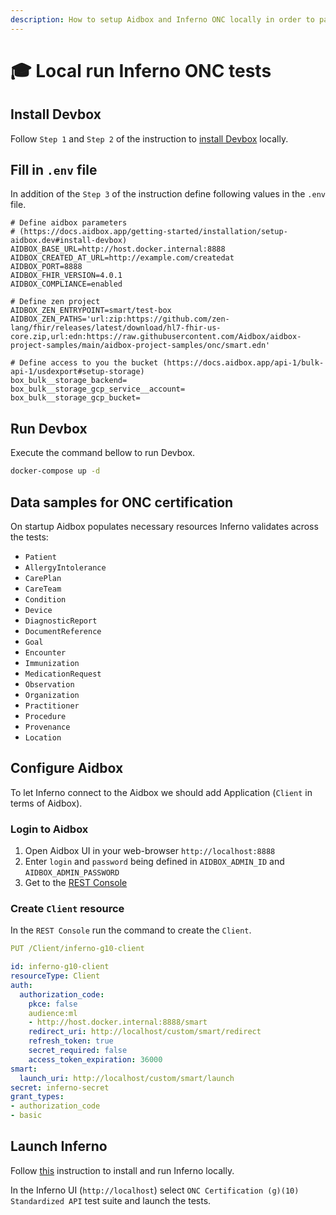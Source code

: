 ```yaml
---
description: How to setup Aidbox and Inferno ONC locally in order to pass the tests
---
```


# 🎓 Local run Inferno ONC tests

## Install Devbox

Follow `Step 1` and `Step 2` of the instruction to [install Devbox](../../getting-started/installation/setup-aidbox.dev.md#install-devbox) locally.

## Fill in `.env` file

In addition of the `Step 3` of the instruction define following values in the `.env` file.

```
# Define aidbox parameters
# (https://docs.aidbox.app/getting-started/installation/setup-aidbox.dev#install-devbox)
AIDBOX_BASE_URL=http://host.docker.internal:8888
AIDBOX_CREATED_AT_URL=http://example.com/createdat
AIDBOX_PORT=8888
AIDBOX_FHIR_VERSION=4.0.1
AIDBOX_COMPLIANCE=enabled

# Define zen project
AIDBOX_ZEN_ENTRYPOINT=smart/test-box
AIDBOX_ZEN_PATHS='url:zip:https://github.com/zen-lang/fhir/releases/latest/download/hl7-fhir-us-core.zip,url:edn:https://raw.githubusercontent.com/Aidbox/aidbox-project-samples/main/aidbox-project-samples/onc/smart.edn'

# Define access to you the bucket (https://docs.aidbox.app/api-1/bulk-api-1/usdexport#setup-storage)
box_bulk__storage_backend=
box_bulk__storage_gcp_service__account=
box_bulk__storage_gcp_bucket=
```

## Run Devbox

Execute the command bellow to run Devbox.

```bash
docker-compose up -d
```

## Data samples for ONC certification

On startup Aidbox populates necessary resources Inferno validates across the tests:

* `Patient`
* `AllergyIntolerance`
* `CarePlan`
* `CareTeam`
* `Condition`
* `Device`
* `DiagnosticReport`
* `DocumentReference`
* `Goal`
* `Encounter`
* `Immunization`
* `MedicationRequest`
* `Observation`
* `Organization`
* `Practitioner`
* `Procedure`
* `Provenance`
* `Location`

## Configure Aidbox

To let Inferno connect to the Aidbox we should add Application (`Client` in terms of Aidbox).

### Login to Aidbox

1. Open Aidbox UI in your web-browser `http://localhost:8888`
2. Enter `login` and `password` being defined in `AIDBOX_ADMIN_ID` and `AIDBOX_ADMIN_PASSWORD`
3. Get to the [REST Console](../../aidbox-ui/rest-console-1.md)

### Create `Client` resource

In the `REST Console` run the command to create the `Client`.

```yaml
PUT /Client/inferno-g10-client

id: inferno-g10-client
resourceType: Client
auth:
  authorization_code:
    pkce: false
    audience:ml
    - http://host.docker.internal:8888/smart
    redirect_uri: http://localhost/custom/smart/redirect
    refresh_token: true
    secret_required: false
    access_token_expiration: 36000
smart:
  launch_uri: http://localhost/custom/smart/launch
secret: inferno-secret
grant_types:
- authorization_code
- basic
```

## Launch Inferno

Follow [this](https://github.com/onc-healthit/onc-certification-g10-test-kit#local-installation-instruction) instruction to install and run Inferno locally.

In the Inferno UI (`http://localhost`) select `ONC Certification (g)(10) Standardized API` test suite and launch the tests.
